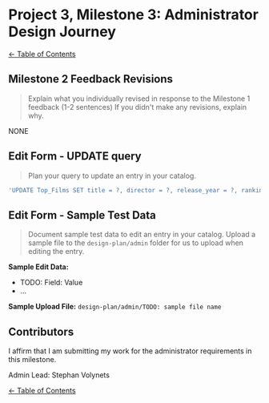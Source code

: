 # Project 3, Milestone 3: **Administrator** Design Journey

[← Table of Contents](../design-journey.md)


## Milestone 2 Feedback Revisions
> Explain what you individually revised in response to the Milestone 1 feedback (1-2 sentences)
> If you didn't make any revisions, explain why.

NONE


## Edit Form - UPDATE query
> Plan your query to update an entry in your catalog.

```sql
'UPDATE Top_Films SET title = ?, director = ?, release_year = ?, ranking = ?, awards = ? WHERE film_id = ?'
```


## Edit Form - Sample Test Data
> Document sample test data to edit an entry in your catalog.
> Upload a sample file to the `design-plan/admin` folder for us to upload when editing the entry.

**Sample Edit Data:**
  - TODO: Field: Value
  - ...

**Sample Upload File:** `design-plan/admin/TODO: sample file name`


## Contributors

I affirm that I am submitting my work for the administrator requirements in this milestone.

Admin Lead: Stephan Volynets


[← Table of Contents](../design-journey.md)

